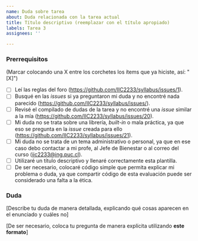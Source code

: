 ```yaml
---
name: Duda sobre tarea
about: Duda relacionada con la tarea actual
title: Título descriptivo (reemplazar con el título apropiado)
labels: Tarea 3
assignees: ''

---
```


<!-- **Esta es una plantilla para que dejes dudas relacionadas con la tarea actual. Si tienes dudas de otro tipo, utiliza la plantilla apropiada. Recuerda utilizar la pestaña "Preview" para ver cómo se vería tu *issue* antes de publicarla.** -->

### Prerrequisitos
(Marcar colocando una X entre los corchetes los ítems que ya hiciste, así: "[X]")

* [ ] Leí las reglas del foro (https://github.com/IIC2233/syllabus/issues/1).
* [ ] Busqué en las *issues* si ya preguntaron mi duda y no encontré nada parecido (https://github.com/IIC2233/syllabus/issues/).
* [ ] Revisé el compilado de dudas de la tarea y no encontré una *issue* similar a la mía (https://github.com/IIC2233/syllabus/issues/20).
* [ ] Mi duda no se trata sobre una librería, *built-in* o mala práctica, ya que eso se pregunta en la *issue* creada para ello (https://github.com/IIC2233/syllabus/issues/21).
* [ ] Mi duda no se trata de un tema administrativo o personal, ya que en ese caso debo contactar a mi profe, al Jefe de Bienestar o al correo del curso (iic2233@ing.puc.cl).
* [ ] Utilizaré un título descriptivo y llenaré correctamente esta plantilla.
* [ ] De ser necesario, colocaré código simple que permita explicar mi problema o duda, ya que compartir código de esta evaluación puede ser considerado una falta a la ética.

### Duda

[Describe tu duda de manera detallada, explicando qué cosas aparecen en el enunciado y cuáles no]

[De ser necesario, coloca tu pregunta de manera explícita utilizando **este formato**]
